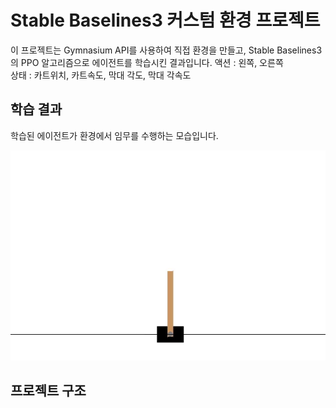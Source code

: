 # Stable Baselines3 커스텀 환경 프로젝트

이 프로젝트는 Gymnasium API를 사용하여 직접 환경을 만들고, Stable Baselines3의 PPO 알고리즘으로 에이전트를 학습시킨 결과입니다.
액션 : 왼쪽, 오른쪽<br>
상태 : 카트위치, 카트속도, 막대 각도, 막대 각속도<br>

## 학습 결과

학습된 에이전트가 환경에서 임무를 수행하는 모습입니다.

![학습결과](./SB3/videos/go-left-step-0-to-step-500.gif)

## 프로젝트 구조
